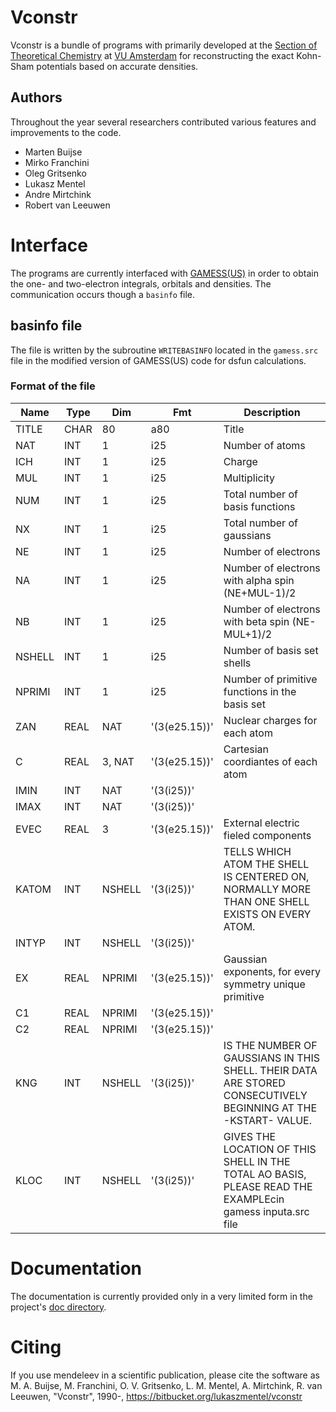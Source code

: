 # Vconstr

Vconstr is a bundle of programs with primarily developed at the [Section of
Theoretical Chemistry](http://www.chem.vu.nl/en/research/division-theoretical-chemistry) at [VU Amsterdam](http://www.vu.nl/en/index.asp) for reconstructing the exact Kohn-Sham
potentials based on accurate densities.

## Authors

Throughout the year several researchers contributed various features and improvements to the code.

* Marten Buijse
* Mirko Franchini
* Oleg Gritsenko
* Lukasz Mentel
* Andre Mirtchink
* Robert van Leeuwen

# Interface

The programs are currently interfaced with [GAMESS(US)](http://www.msg.ameslab.gov/gamess/) in order to obtain the one- and two-electron integrals, orbitals and densities. The communication occurs though a `basinfo` file.

## basinfo file

The file is written by the subroutine `WRITEBASINFO` located in the `gamess.src` file in the modified
version of GAMESS(US) code for dsfun calculations.

### Format of the file

Name   | Type | Dim    | Fmt           | Description
-------|------|--------|---------------|---------------------
TITLE  | CHAR |     80 |           a80 | Title
NAT    | INT  |      1 |           i25 | Number of atoms
ICH    | INT  |      1 |           i25 | Charge
MUL    | INT  |      1 |           i25 | Multiplicity
NUM    | INT  |      1 |           i25 | Total number of basis functions 
NX     | INT  |      1 |           i25 | Total number of gaussians 
NE     | INT  |      1 |           i25 | Number of electrons
NA     | INT  |      1 |           i25 | Number of electrons with alpha spin (NE+MUL-1)/2
NB     | INT  |      1 |           i25 | Number of electrons with beta spin (NE-MUL+1)/2
NSHELL | INT  |      1 |           i25 | Number of basis set shells
NPRIMI | INT  |      1 |           i25 | Number of primitive functions in the basis set
ZAN    | REAL |    NAT | '(3(e25.15))' | Nuclear charges for each atom
C      | REAL | 3, NAT | '(3(e25.15))' | Cartesian coordiantes of each atom 
IMIN   | INT  |    NAT |    '(3(i25))' |
IMAX   | INT  |    NAT |    '(3(i25))' |
EVEC   | REAL |      3 | '(3(e25.15))' | External electric fieled components
KATOM  | INT  | NSHELL |    '(3(i25))' | TELLS WHICH ATOM THE SHELL IS CENTERED ON, NORMALLY MORE THAN ONE SHELL EXISTS ON EVERY ATOM.
INTYP  | INT  | NSHELL |    '(3(i25))' | 
EX     | REAL | NPRIMI | '(3(e25.15))' | Gaussian exponents, for every symmetry unique primitive
C1     | REAL | NPRIMI | '(3(e25.15))' | 
C2     | REAL | NPRIMI | '(3(e25.15))' | 
KNG    | INT  | NSHELL |    '(3(i25))' | IS THE NUMBER OF GAUSSIANS IN THIS SHELL.  THEIR DATA ARE STORED CONSECUTIVELY BEGINNING AT THE -KSTART- VALUE.
KLOC   | INT  | NSHELL |    '(3(i25))' | GIVES THE LOCATION OF THIS SHELL IN THE TOTAL AO BASIS, PLEASE READ THE EXAMPLEcin gamess inputa.src file

# Documentation

The documentation is currently provided only in a very limited form in the project's [doc directory](https://bitbucket.org/lukaszmentel/vconstr/src/tip/doc/?at=default).

# Citing

If you use mendeleev in a scientific publication, please cite the software as
M. A. Buijse, M. Franchini, O. V. Gritsenko, L. M. Mentel, A. Mirtchink, R. van Leeuwen, "Vconstr", 1990-, https://bitbucket.org/lukaszmentel/vconstr